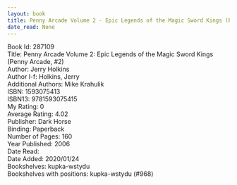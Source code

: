 ```yaml
---
layout: book
title: Penny Arcade Volume 2 - Epic Legends of the Magic Sword Kings (Penny Arcade,  no. 2)
date_read: None
---
```


Book Id: 287109<br />
Title: Penny Arcade Volume 2: Epic Legends of the Magic Sword Kings (Penny Arcade, #2)<br />
Author: Jerry Holkins<br />
Author l-f: Holkins, Jerry<br />
Additional Authors: Mike Krahulik<br />
ISBN: 1593075413<br />
ISBN13: 9781593075415<br />
My Rating: 0<br />
Average Rating: 4.02<br />
Publisher: Dark Horse<br />
Binding: Paperback<br />
Number of Pages: 160<br />
Year Published: 2006<br />
Date Read: <br />
Date Added: 2020/01/24<br />
Bookshelves: kupka-wstydu<br />
Bookshelves with positions: kupka-wstydu (#968)<br />

